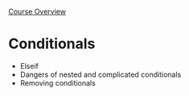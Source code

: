 [Course Overview](../index.md)
# Conditionals
* Elseif
* Dangers of nested and complicated conditionals
* Removing conditionals